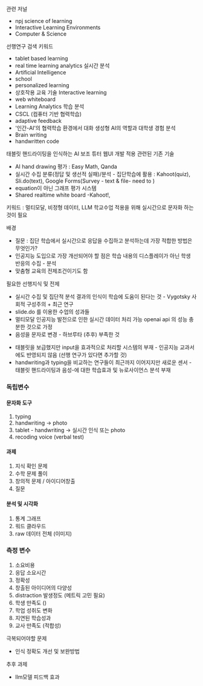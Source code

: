 관련 저널
* npj science of learning
* Interactive Learning Environments
* Computer & Science

선행연구 검색 키워드 
* tablet based learning
* real time learning analytics 실시간 분석
* Artificial Intelligence
* school
* personalized learning
* 상호작용 교육 기술 Interactive learning
* web whiteboard
* Learning Analytics 학습 분석
* CSCL (컴퓨터 기반 협력학습)
* adaptive feedback
* '인간-AI’의 협력학습 환경에서 대화 생성형 AI의 역할과 대학생 경험 분석
* Brain writing
* handwritten code

태블릿 핸드라이팅을 인식하는 AI 보조 튜터 웹UI 개발 적용
관련된 기존 기술
* AI hand drawing 평가 : Easy Math, Qanda
* 실시간 수집 분류(정답 및 생선적 실패)/분석 - 집단학습에 활용 : Kahoot(quiz), Sli.do(text), Google Forms(Survey - text & file- need to )
* equation이 아닌 그래프 평가 시스템
* Shared realtime white board -Kahoot!, 


키워드 : 멀티모달, 비정형 데이터, LLM 학교수업 적용을 위해 실시간으로 문자화 하는 것이 필요

배경
 - 질문 : 집단 학습에서 실시간으로 응답을 수집하고 분석하는데 가장 적합한 방법은 무엇인가?
 - 인공지능 도입으로 가장 개선되어야 할 점은 학습 내용의 디스플레이가 아닌 학생 반응의 수집 - 분석
 - 맞춤형 교육의 전제조건이기도 함

필요한 선행지식 및 전제
 - 실시간 수집 및 집단적 분석 결과의 인식이 학습에 도움이 된다는 것 - Vygotsky 사회적 구성주의 + 최근 연구
 - slide.do 를 이용한 수업의 성과들
 - 멀티모달 인공지능 발전으로 인한 실시간 데이터 처리 가능 openai api 의 성능 충분한 것으로 가정
 - 음성을 문자로 변경 - 하브루타 (추후)
부족한 것
* 태블릿을 보급했지만 input을 효과적으로 처리할 시스템의 부재 - 인공지능 교과서에도 반영되지 않음 (선행 연구가 있다면 추가할 것)
* handwriting과 typing을 비교하는 연구들이 최근까지 이어지지만 새로운 센서 - 태블릿 핸드라이팅과 음성-에 대한 학습효과 및 뉴로사이언스 분석 부재
### 독립변수
#### 문자화 도구
1. typing
2. handwriting -> photo
3. tablet - handwriting -> 실시간 인식 또는 photo
4. recoding voice (verbal test)

#### 과제
1. 지식 확인 문제
2. 수학 문제 풀이
3. 창의적 문제 / 아이디어창출
4. 질문

#### 분석 및 시각화
1. 통계 그래프
2. 워드 클라우드
3. raw 데이터 전체 (이미지)

### 측정 변수
1. 소요비용
2.  응답 소요시간
3.  정확성
4. 창출된 아이디어의 다양성
5. distraction 발생정도 (메트릭 고민 필요)
6. 학생 만족도 ()
7. 학업 성취도 변화
8. 지연된 학습성과
9. 교사 만족도 (적합성)


극복되어야할 문제
* 인식 정확도 개선 및 보완방법

추후 과제
* llm모델 피드백 효과